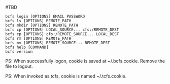 #TBD

    bcfs login [OPTIONS] EMAIL PASSWORD
    bcfs ls [OPTIONS] REMOTE_PATH
    bcfs mkdir [OPTIONS] REMOTE_PATH
    bcfs cp [OPTIONS] LOCAL_SOURCE... cfs:/REMOTE_DEST
    bcfs cp [OPTIONS] cfs:/REMOTE_SOURCE... LOCAL_DEST
    bcfs rm [OPTIONS] REMOTE_PATH
    bcfs mv [OPTIONS] REMOTE_SOURCE... REMOTE_DEST
    bcfs help [COMMAND]
    bcfs version

PS: When successfully logon, cookie is saved at ~/.bcfs.cookie. Remove the file to logout.

PS: When invoked as tcfs, cookie is named ~/.tcfs.cookie.